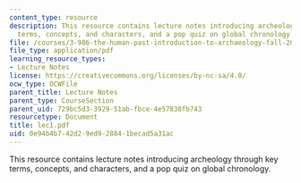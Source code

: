 ```yaml
---
content_type: resource
description: This resource contains lecture notes introducing archeology through key
  terms, concepts, and characters, and a pop quiz on global chronology.
file: /courses/3-986-the-human-past-introduction-to-archaeology-fall-2006/0e94b4b742d29ed928841becad5a31ac_lec1.pdf
file_type: application/pdf
learning_resource_types:
- Lecture Notes
license: https://creativecommons.org/licenses/by-nc-sa/4.0/
ocw_type: OCWFile
parent_title: Lecture Notes
parent_type: CourseSection
parent_uid: 729bc5d3-3929-51ab-fbce-4e57838fb743
resourcetype: Document
title: lec1.pdf
uid: 0e94b4b7-42d2-9ed9-2884-1becad5a31ac
---
```

This resource contains lecture notes introducing archeology through key terms, concepts, and characters, and a pop quiz on global chronology.